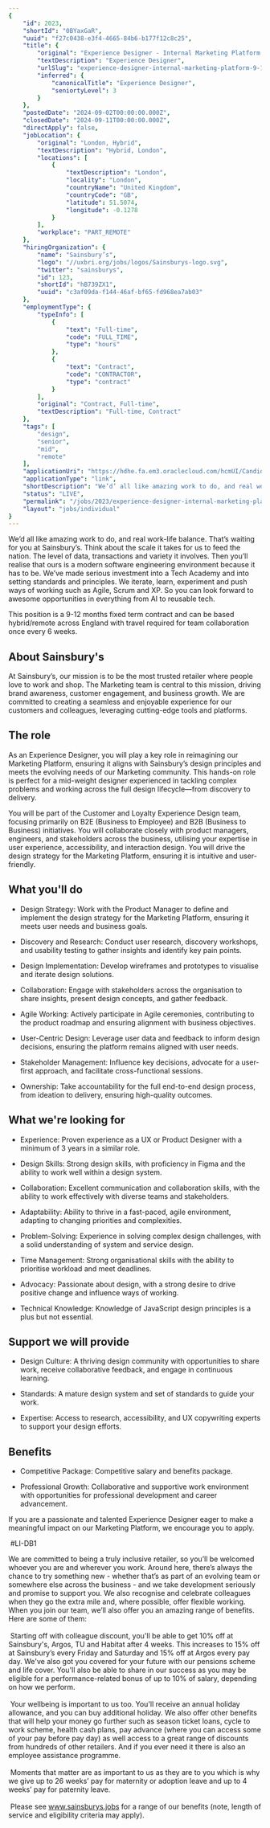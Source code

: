 ```yaml
---
{
	"id": 2023,
	"shortId": "0BYaxGaR",
	"uuid": "f27c0438-e3f4-4665-84b6-b177f12c8c25",
	"title": {
		"original": "Experience Designer - Internal Marketing Platform (9-12 Months Contract)",
		"textDescription": "Experience Designer",
		"urlSlug": "experience-designer-internal-marketing-platform-9-12-months-contract",
		"inferred": {
			"canonicalTitle": "Experience Designer",
			"seniortyLevel": 3
		}
	},
	"postedDate": "2024-09-02T00:00:00.000Z",
	"closedDate": "2024-09-11T00:00:00.000Z",
	"directApply": false,
	"jobLocation": {
		"original": "London, Hybrid",
		"textDescription": "Hybrid, London",
		"locations": [
			{
				"textDescription": "London",
				"locality": "London",
				"countryName": "United Kingdom",
				"countryCode": "GB",
				"latitude": 51.5074,
				"longitude": -0.1278
			}
		],
		"workplace": "PART_REMOTE"
	},
	"hiringOrganization": {
		"name": "Sainsbury’s",
		"logo": "//uxbri.org/jobs/logos/Sainsburys-logo.svg",
		"twitter": "sainsburys",
		"id": 123,
		"shortId": "hB739ZX1",
		"uuid": "c3af09da-f144-46af-bf65-fd968ea7ab03"
	},
	"employmentType": {
		"typeInfo": [
			{
				"text": "Full-time",
				"code": "FULL_TIME",
				"type": "hours"
			},
			{
				"text": "Contract",
				"code": "CONTRACTOR",
				"type": "contract"
			}
		],
		"original": "Contract, Full-time",
		"textDescription": "Full-time, Contract"
	},
	"tags": [
		"design",
		"senior",
		"mid",
		"remote"
	],
	"applicationUri": "https://hdhe.fa.em3.oraclecloud.com/hcmUI/CandidateExperience/en/sites/CX/requisitions/preview/252840/apply/email?mode=location&utm_medium=third%20party&utm_source=indeed_free",
	"applicationType": "link",
	"shortDescription": "We’d’ all like amazing work to do, and real work-life- balance. That’s’ waiting for you at Sainsbury’s’. Think about the scale it takes for us to feed the nation. The level of data, transactions and",
	"status": "LIVE",
	"permalink": "/jobs/2023/experience-designer-internal-marketing-platform-9-12-months-contract",
	"layout": "jobs/individual"
}
---
```

<p>We’d all like amazing work to do, and real work-life balance. That’s waiting for you at Sainsbury’s. Think about the scale it takes for us to feed the nation. The level of data, transactions and variety it involves. Then you’ll realise that ours is a modern software engineering environment because it has to be. We’ve made serious investment into a Tech Academy and into setting standards and principles. We iterate, learn, experiment and push ways of working such as Agile, Scrum and XP. So you can look forward to awesome opportunities in everything from AI to reusable tech.</p><p>This position is a 9-12 months fixed term contract and can be based hybrid/remote across England with travel required for team collaboration once every 6 weeks.</p><h2>About Sainsbury's</h2><p>At Sainsbury’s, our mission is to be the most trusted retailer where people love to work and shop. The Marketing team is central to this mission, driving brand awareness, customer engagement, and business growth. We are committed to creating a seamless and enjoyable experience for our customers and colleagues, leveraging cutting-edge tools and platforms.</p><h2>The role</h2><p>As an Experience Designer, you will play a key role in reimagining our Marketing Platform, ensuring it aligns with Sainsbury’s design principles and meets the evolving needs of our Marketing community. This hands-on role is perfect for a mid-weight designer experienced in tackling complex problems and working across the full design lifecycle—from discovery to delivery.</p><p>You will be part of the Customer and Loyalty Experience Design team, focusing primarily on B2E (Business to Employee) and B2B (Business to Business) initiatives. You will collaborate closely with product managers, engineers, and stakeholders across the business, utilising your expertise in user experience, accessibility, and interaction design. You will drive the design strategy for the Marketing Platform, ensuring it is intuitive and user-friendly.</p><h2>What you'll do</h2><ul><li><p>Design Strategy: Work with the Product Manager to define and implement the design strategy for the Marketing Platform, ensuring it meets user needs and business goals.</p></li><li><p>Discovery and Research: Conduct user research, discovery workshops, and usability testing to gather insights and identify key pain points.</p></li><li><p>Design Implementation: Develop wireframes and prototypes to visualise and iterate design solutions.</p></li><li><p>Collaboration: Engage with stakeholders across the organisation to share insights, present design concepts, and gather feedback.</p></li><li><p>Agile Working: Actively participate in Agile ceremonies, contributing to the product roadmap and ensuring alignment with business objectives.</p></li><li><p>User-Centric Design: Leverage&nbsp;user data and feedback to inform design decisions, ensuring the platform remains aligned with user needs.</p></li><li><p>Stakeholder Management: Influence key decisions, advocate for a&nbsp;user-first approach, and facilitate cross-functional sessions.</p></li><li><p>Ownership: Take accountability for the full end-to-end design process, from ideation to delivery, ensuring high-quality outcomes.</p></li></ul><h2>What we're looking for</h2><ul><li><p>Experience: Proven experience as a UX or Product Designer with a minimum of 3 years in a similar role.</p></li><li><p>Design Skills: Strong design skills, with proficiency in Figma and the ability to work well within a design system.</p></li><li><p>Collaboration: Excellent communication and collaboration skills, with the ability to work effectively with diverse teams and stakeholders.</p></li><li><p>Adaptability: Ability to thrive in a fast-paced, agile environment, adapting to changing priorities and complexities.</p></li><li><p>Problem-Solving: Experience in solving complex design challenges, with a solid understanding of system and service design.</p></li><li><p>Time Management: Strong organisational skills with the ability to prioritise workload and meet deadlines.</p></li><li><p>Advocacy: Passionate about design, with a strong desire to drive positive change and influence ways of working.</p></li><li><p>Technical Knowledge: Knowledge of JavaScript design principles is a plus but not essential.</p></li></ul><h2>Support we will provide</h2><ul><li><p>Design Culture: A thriving design community with opportunities to share work, receive collaborative feedback, and engage in continuous learning.</p></li><li><p>Standards: A mature design system and set of standards to guide your work.</p></li><li><p>Expertise: Access to research, accessibility, and UX copywriting experts to support your design efforts.</p></li></ul><h2>Benefits</h2><ul><li><p>Competitive Package: Competitive salary and benefits package.</p></li><li><p>Professional Growth: Collaborative and supportive work environment with opportunities for professional development and career advancement.</p></li></ul><p>If you are a passionate and talented Experience Designer eager to make a meaningful impact on our Marketing Platform, we encourage you to apply.</p><p>&nbsp;#LI-DB1</p><p>We are committed to being a truly inclusive retailer, so you’ll be welcomed whoever you are and wherever you work. Around here, there’s always the chance to try something new&nbsp;-&nbsp;whether that’s as part of an evolving team or somewhere else across the business - and we take development seriously and promise to support you. We also recognise and celebrate colleagues when they go the extra mile and, where possible, offer flexible working. When you join our team, we’ll also offer you an amazing range of benefits. Here are some of them:<br>&nbsp;<br>&nbsp;Starting off with colleague discount, you'll be able to get 10% off at Sainsbury's, Argos, TU and Habitat after 4 weeks. This increases to 15% off at Sainsbury’s every Friday and Saturday and 15% off at Argos every pay day. We've also got you covered for your future with our pensions scheme and life cover. You'll also be able to share in our success as you may be eligible for a performance-related bonus of up to 10% of salary, depending on how we perform. &nbsp;<br>&nbsp;<br>&nbsp;Your wellbeing is important to us too. You'll receive an annual holiday allowance, and you can buy additional holiday. We also offer other benefits that will help your money go further such as season ticket loans, cycle to work scheme, health cash plans, pay advance (where you can access some of your pay before pay day) as well access to a great range of discounts from hundreds of other retailers. And if you ever need it there is also an employee assistance programme.<br>&nbsp;<br>&nbsp;Moments that matter are as important to us as they are to you which is why we give up to 26 weeks’ pay for maternity or adoption leave and up to 4 weeks’ pay for paternity leave.&nbsp;<br>&nbsp;<br>&nbsp;Please see <a target="_blank" rel="noopener noreferrer nofollow" href="http://www.sainsburys.jobs">www.sainsburys.jobs</a> for a range of our benefits (note, length of service and eligibility criteria may apply).</p>
